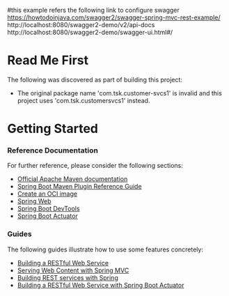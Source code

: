 #this example refers the following link to configure swagger
https://howtodoinjava.com/swagger2/swagger-spring-mvc-rest-example/
http://localhost:8080/swagger2-demo/v2/api-docs
http://localhost:8080/swagger2-demo/swagger-ui.html#/

# Read Me First
The following was discovered as part of building this project:

* The original package name 'com.tsk.customer-svcs1' is invalid and this project uses 'com.tsk.customersvcs1' instead.

# Getting Started

### Reference Documentation
For further reference, please consider the following sections:

* [Official Apache Maven documentation](https://maven.apache.org/guides/index.html)
* [Spring Boot Maven Plugin Reference Guide](https://docs.spring.io/spring-boot/docs/2.6.10/maven-plugin/reference/html/)
* [Create an OCI image](https://docs.spring.io/spring-boot/docs/2.6.10/maven-plugin/reference/html/#build-image)
* [Spring Web](https://docs.spring.io/spring-boot/docs/2.6.10/reference/htmlsingle/#web)
* [Spring Boot DevTools](https://docs.spring.io/spring-boot/docs/2.6.10/reference/htmlsingle/#using.devtools)
* [Spring Boot Actuator](https://docs.spring.io/spring-boot/docs/2.6.10/reference/htmlsingle/#actuator)

### Guides
The following guides illustrate how to use some features concretely:

* [Building a RESTful Web Service](https://spring.io/guides/gs/rest-service/)
* [Serving Web Content with Spring MVC](https://spring.io/guides/gs/serving-web-content/)
* [Building REST services with Spring](https://spring.io/guides/tutorials/rest/)
* [Building a RESTful Web Service with Spring Boot Actuator](https://spring.io/guides/gs/actuator-service/)

